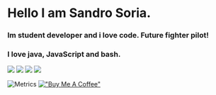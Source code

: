 # Hello I am Sandro Soria.
### Im student developer and i love code. Future fighter pilot!
### I love java, JavaScript and bash.
<img src="https://img.shields.io/badge/Dev-Java-orange?style=for-the-badge"> <img src="https://img.shields.io/badge/Code-DevOps-red?style=for-the-badge"> <img src="https://img.shields.io/badge/Love-Bash-green?style=for-the-badge"> <img src="https://img.shields.io/badge/Like-TypeScript-blue?style=for-the-badge">

![Metrics](https://metrics.lecoq.io/Sandro642?template=classic&projects=1&activity=1&followup=1&languages=1&isocalendar=1&base=header%2C%20activity%2C%20community%2C%20repositories%2C%20metadata&base.indepth=false&base.hireable=false&base.skip=false&isocalendar=false&isocalendar.duration=half-year&languages=false&languages.limit=8&languages.threshold=0%25&languages.other=false&languages.colors=github&languages.sections=most-used&languages.indepth=false&languages.analysis.timeout=15&languages.categories=markup%2C%20programming&languages.recent.categories=markup%2C%20programming&languages.recent.load=300&languages.recent.days=14&followup=false&followup.sections=repositories&followup.indepth=false&followup.archived=true&activity=false&activity.limit=5&activity.load=300&activity.days=14&activity.visibility=all&activity.timestamps=false&activity.filter=all&projects=false&projects.limit=4&projects.descriptions=false&config.timezone=Europe%2FParis)
[!["Buy Me A Coffee"](https://www.buymeacoffee.com/assets/img/custom_images/orange_img.png)](https://www.buymeacoffee.com/Sandro642)
